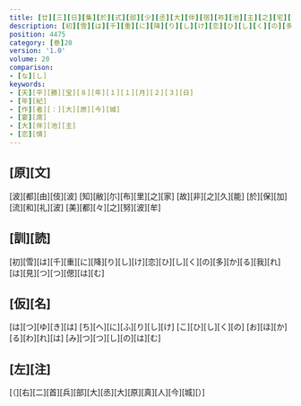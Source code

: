 ```yaml
---
title: [廿][三][日][集][於][式][部][少][丞][大][伴][宿][祢][池][主][之][宅][飲][宴][歌][二][首]
description: [初][雪][は][千][重][に][降][り][し][け][恋][ひ][し][く][の][多][か][る][我][れ][は][見][つ][つ][偲][は][む]
position: 4475
category: [巻]20
version: '1.0'
volume: 20
comparison:
- [な][し]
keywords:
- [天][平][勝][宝][８][年][１][１][月][２][３][日]
- [年][紀]
- [作][者][：][大][原][今][城]
- [宴][席]
- [大][伴][池][主]
- [恋][情]
---
```


## [原][文]

[波][都][由][伎][波] [知][敝][尓][布][里][之][家] [故][非][之][久][能] [於][保][加][流][和][礼][波] [美][都][々][之][努][波][牟]

## [訓][読]

[初][雪][は][千][重][に][降][り][し][け][恋][ひ][し][く][の][多][か][る][我][れ][は][見][つ][つ][偲][は][む]

## [仮][名]

[は][つ][ゆ][き][は] [ち][へ][に][ふ][り][し][け] [こ][ひ][し][く][の] [お][ほ][か][る][わ][れ][は] [み][つ][つ][し][の][は][む]

## [左][注]

[（][右][二][首][兵][部][大][丞][大][原][真][人][今][城][）]
